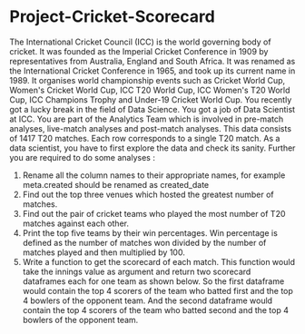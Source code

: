 # Project-Cricket-Scorecard

The International Cricket Council (ICC) is the world governing body of cricket. It was founded as the Imperial Cricket Conference in 1909 by representatives from Australia, England and South Africa. It was renamed as the International Cricket Conference in 1965, and took up its current name in 1989. It organises world championship events such as Cricket World Cup, Women's Cricket World Cup, ICC T20 World Cup, ICC Women's T20 World Cup, ICC Champions Trophy and Under-19 Cricket World Cup.
You recently got a lucky break in the field of Data Science. You got a job of Data Scientist at ICC. You are part of the Analytics Team which is involved in pre-match analyses, live-match analyses and post-match analyses.
This data consists of 1417 T20 matches. Each row corresponds to a single T20 match. As a data scientist, you have to first explore the data and check its sanity.
Further you are required to do some analyses :
1.	Rename all the column names to their appropriate names, for example meta.created should be renamed as created_date
2.	Find out the top three venues which hosted the greatest number of matches.
3.	Find out the pair of cricket teams who played the most number of T20 matches against each other.
4.	Print the top five teams by their win percentages. Win percentage is defined as the number of matches won divided by the number of matches played and then multiplied by 100.
5.	Write a function to get the scorecard of each match. This function would take the innings value as argument and return two scorecard dataframes each for one team as shown below. So the first dataframe would contain the top 4 scorers of the team who batted first and the top 4 bowlers of the opponent team. And the second dataframe would contain the top 4 scorers of the team who batted second and the top 4 bowlers of the opponent team.

